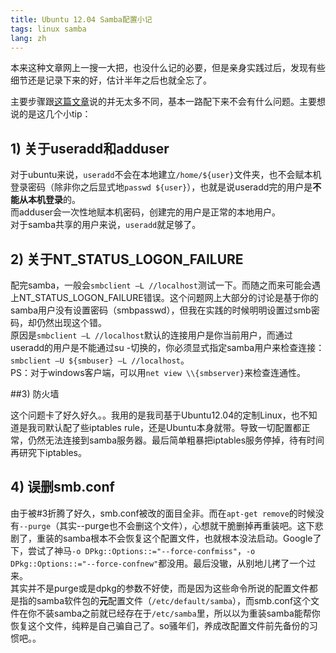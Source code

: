 ```yaml
---
title: Ubuntu 12.04 Samba配置小记
tags: linux samba
lang: zh
---
```


本来这种文章网上一搜一大把，也没什么记的必要，但是亲身实践过后，发现有些细节还是记录下来的好，估计半年之后也就全忘了。

主要步骤跟[这篇文章](http://wiki.ubuntu.org.cn/Samba)说的并无太多不同，基本一路配下来不会有什么问题。主要想说的是这几个小tip：

## 1) 关于useradd和adduser

对于ubuntu来说，`useradd`不会在本地建立`/home/${user}`文件夹，也不会赋本机登录密码（除非你之后显式地`passwd ${user}`），也就是说useradd完的用户是**不能从本机登录**的。  
而adduser会一次性地赋本机密码，创建完的用户是正常的本地用户。  
对于samba共享的用户来说，`useradd`就足够了。

<!--more-->

## 2) 关于NT_STATUS_LOGON_FAILURE

配完samba，一般会`smbclient –L //localhost`测试一下。而随之而来可能会遇上NT_STATUS_LOGON_FAILURE错误。这个问题网上大部分的讨论是基于你的samba用户没有设置密码（smbpasswd），但我在实践的时候明明设置过smb密码，却仍然出现这个错。  
原因是`smbclient –L //localhost`默认的连接用户是你当前用户，而通过useradd的用户是不能通过su -切换的，你必须显式指定samba用户来检查连接：`smbclient –U ${smbuser} –L //localhost`。  
PS：对于windows客户端，可以用`net view \\{smbserver}`来检查连通性。

##3) 防火墙  

这个问题卡了好久好久。。我用的是我司基于Ubuntu12.04的定制Linux，也不知道是我司默认配了些iptables rule，还是Ubuntu本身就带。导致一切配置都正常，仍然无法连接到samba服务器。最后简单粗暴把iptables服务停掉，待有时间再研究下iptables。

## 4) 误删smb.conf  

由于被#3折腾了好久，smb.conf被改的面目全非。而在`apt-get remove`的时候没有`--purge`（其实--purge也不会删这个文件），心想就干脆删掉再重装吧。这下悲剧了，重装的samba根本不会恢复这个配置文件，也就根本没法启动。Google了下，尝试了神马`-o DPkg::Options::="--force-confmiss"`，`-o DPkg::Options::="--force-confnew"`都没用。最后没辙，从别地儿拷了一个过来。  
其实并不是purge或是dpkg的参数不好使，而是因为这些命令所说的配置文件都是指的samba软件包的**元**配置文件（`/etc/default/samba`），而smb.conf这个文件在你不装samba之前就已经存在于`/etc/samba`里，所以以为重装samba能帮你恢复这个文件，纯粹是自己骗自己了。so骚年们，养成改配置文件前先备份的习惯吧。。
